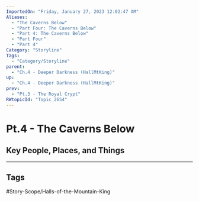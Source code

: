 ```yaml
---
ImportedOn: "Friday, January 27, 2023 12:02:47 AM"
Aliases:
  - "The Caverns Below"
  - "Part Four: The Caverns Below"
  - "Part 4: The Caverns Below"
  - "Part Four"
  - "Part 4"
Category: "Storyline"
Tags:
  - "Category/Storyline"
parent:
  - "Ch.4 - Deeper Darkness (HallMtKing)"
up:
  - "Ch.4 - Deeper Darkness (HallMtKing)"
prev:
  - "Pt.3 - The Royal Crypt"
RWtopicId: "Topic_2654"
---
```

# Pt.4 - The Caverns Below
## Key People, Places, and Things

---
## Tags
#Story-Scope/Halls-of-the-Mountain-King

